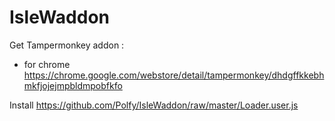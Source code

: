 # IsleWaddon

Get Tampermonkey addon :
- for chrome https://chrome.google.com/webstore/detail/tampermonkey/dhdgffkkebhmkfjojejmpbldmpobfkfo

Install https://github.com/Polfy/IsleWaddon/raw/master/Loader.user.js
